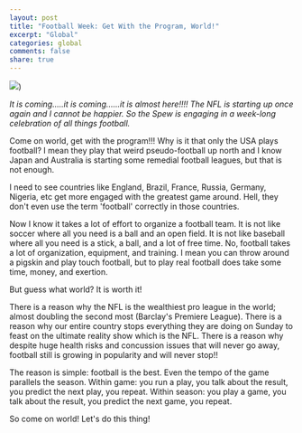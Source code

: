 ```yaml
---
layout: post
title: "Football Week: Get With the Program, World!"
excerpt: "Global"
categories: global
comments: false
share: true
---
```


![](http://mytoba.ca/content/uploads/2014/07/FootballWorldEarth_Fotolia_1020.jpg))

*It is coming.....it is coming......it is almost here!!!! The NFL is starting up once again and I cannot be happier. So the Spew is engaging in a week-long celebration of all things football.*



Come on world, get with the program!!! Why is it that only the USA plays football? I mean they play that weird pseudo-football up north and I know Japan and Australia is starting some remedial football leagues, but that is not enough.

I need to see countries like England, Brazil, France, Russia, Germany, Nigeria, etc get more engaged with the greatest game around. Hell, they don't even use the term 'football' correctly in those countries.



Now I know it takes a lot of effort to organize a football team. It is not like soccer where all you need is a ball and an open field. It is not like baseball where all you need is a stick, a ball, and a lot of free time. No, football takes a lot of organization, equipment, and training. I mean you can throw around a pigskin and play touch football, but to play real football does take some time, money, and exertion.

But guess what world? It is worth it!

There is a reason why the NFL is the wealthiest pro league in the world; almost doubling the second most (Barclay's Premiere League). There is a reason why our entire country stops everything they are doing on Sunday to feast on the ultimate reality show which is the NFL. There is a reason why despite huge health risks and concussion issues that will never go away, football still is growing in popularity and will never stop!! 

The reason is simple: football is the best. Even the tempo of the game parallels the season. Within game: you run a play, you talk about the result, you predict the next play, you repeat. Within season: you play a game, you talk about the result, you predict the next game, you repeat. 


So come on world! Let's do this thing!



